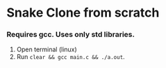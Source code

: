 # Snake Clone from scratch

### Requires gcc. Uses only std libraries.

1. Open terminal (linux)
2. Run `clear && gcc main.c && ./a.out`.
